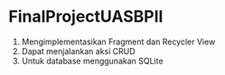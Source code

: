 # FinalProjectUASBPII
1. Mengimplementasikan Fragment dan Recycler View
2. Dapat menjalankan aksi CRUD
3. Untuk database menggunakan SQLite
